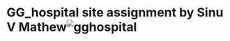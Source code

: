 # GG_hospital site assignment by Sinu V Mathew![gghospital](https://github.com/SINUVMATHEW/gghospital/assets/63470998/92bcba54-901c-4893-ad30-bf657b22eda3)
